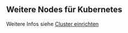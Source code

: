 Weitere Nodes für Kubernetes
----------------------------

Weitere Infos siehe [Cluster einrichten](../README.md#cluster-einrichten)